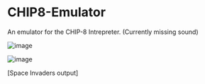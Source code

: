 # CHIP8-Emulator
An emulator for the CHIP-8 Intrepreter. (Currently missing sound)

![image](https://github.com/razas21/CHIP8-Emulator/assets/60270345/8190e51e-c9db-4688-a318-840b36d67c08)

![image](https://github.com/razas21/CHIP8-Emulator/assets/60270345/16fadc6b-baa6-43f3-8933-bb41e17ba63f)

[Space Invaders output] 
